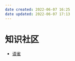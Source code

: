 ```yaml
---
date created: 2022-06-07 16:25
date updated: 2022-06-07 17:13
---
```


# 知识社区

- [语雀](https://www.yuque.com/about)
